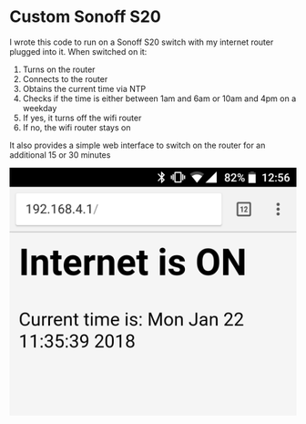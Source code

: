 # Custom Sonoff S20

I wrote this code to run on a Sonoff S20 switch with my internet router plugged into it. When switched on it:

1. Turns on the router
2. Connects to the router
3. Obtains the current time via NTP
4. Checks if the time is either between 1am and 6am or 10am and 4pm on a weekday
5. If yes, it turns off the wifi router
6. If no, the wifi router stays on

It also provides a simple web interface to switch on the router for an additional 15 or 30 minutes

![Screenshot of web interface](screenshot.png)

